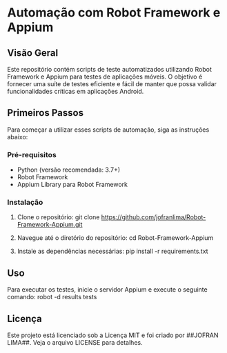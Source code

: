 # Automação com Robot Framework e Appium

## Visão Geral
Este repositório contém scripts de teste automatizados utilizando Robot Framework e Appium para testes de aplicações móveis. O objetivo é fornecer uma suíte de testes eficiente e fácil de manter que possa validar funcionalidades críticas em aplicações Android.

## Primeiros Passos
Para começar a utilizar esses scripts de automação, siga as instruções abaixo:

### Pré-requisitos
- Python (versão recomendada: 3.7+)
- Robot Framework
- Appium Library para Robot Framework

### Instalação
1. Clone o repositório:
git clone https://github.com/jofranlima/Robot-Framework-Appium.git

2. Navegue até o diretório do repositório:
cd Robot-Framework-Appium

3. Instale as dependências necessárias:
pip install -r requirements.txt


## Uso
Para executar os testes, inicie o servidor Appium e execute o seguinte comando:
robot -d results tests

## Licença
Este projeto está licenciado sob a Licença MIT e foi criado por ##JOFRAN LIMA##. Veja o arquivo LICENSE para detalhes.
